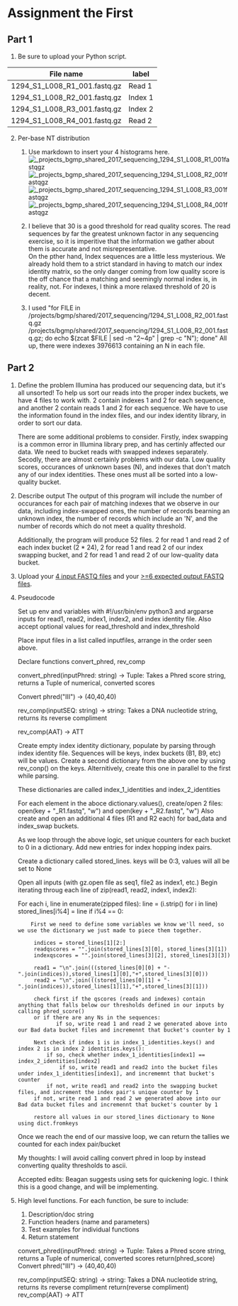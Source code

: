 # Assignment the First

## Part 1
1. Be sure to upload your Python script.

| File name | label |
|---|---|
| 1294_S1_L008_R1_001.fastq.gz | Read 1 |
| 1294_S1_L008_R2_001.fastq.gz | Index 1 |
| 1294_S1_L008_R3_001.fastq.gz | Index 2 |
| 1294_S1_L008_R4_001.fastq.gz | Read 2 |

2. Per-base NT distribution
    1. Use markdown to insert your 4 histograms here.
    ![_projects_bgmp_shared_2017_sequencing_1294_S1_L008_R1_001fastqgz](https://user-images.githubusercontent.com/73907611/127631626-0cf892f9-ac1e-4561-9bb0-5e3c4d2eedd8.png)
    ![_projects_bgmp_shared_2017_sequencing_1294_S1_L008_R2_001fastqgz](https://user-images.githubusercontent.com/73907611/127631648-516f1884-5f87-4def-91a5-7a768c7dfa30.png)
    ![_projects_bgmp_shared_2017_sequencing_1294_S1_L008_R3_001fastqgz](https://user-images.githubusercontent.com/73907611/127631662-45919bd5-78ad-4524-bd7f-a94e17f39291.png)
    ![_projects_bgmp_shared_2017_sequencing_1294_S1_L008_R4_001fastqgz](https://user-images.githubusercontent.com/73907611/127631677-b639eec6-421e-4413-8111-4dfd5333d75b.png)

    3. I believe that 30 is a good threshold for read quality scores. The read sequences by far the greatest unknown factor in any sequencing exercise, so it
       is imperitive that the information we gather about them is accurate and not misrepresentative.  
       On the pther hand, Index sequences are a little less mysterious. We already hold them to a strict standard in having to match our index identity matrix,
       so the only danger coming from low quality score is the off chance that a matching and seemingly normal index is, in reality, not. For indexes, I think
       a more relaxed threshold of 20 is decent. 
    4. I used "for FILE in /projects/bgmp/shared/2017_sequencing/1294_S1_L008_R2_001.fastq.gz /projects/bgmp/shared/2017_sequencing/1294_S1_L008_R2_001.fastq.gz; do echo $(zcat $FILE | sed -n "2~4p" | grep -c "N"); done"
       All up, there were indexes 3976613 containing an N in each file.
    
## Part 2
1. Define the problem
    Illumina has produced our sequencing data, but it's all unsorted! To help us sort our reads into the proper index buckets, we have 4 files to work with. 2 contain indexes 
    1 and 2 for each sequence, and another 2 contain reads 1 and 2 for each sequence. We have to use the information found in the index files, and our index identity library, in
    order to sort our data.
    
    There are some additional problems to consider. 
    Firstly, index swapping is a common error in Illumina library prep, and has certinly affected our data. We need to bucket reads with swapped indexes separately.
    Secodly, there are almost certainly problems with our data. Low quality scores, occurances of unknown bases (N), and indexes that don't match any of our index identities.
    These ones must all be sorted into a low-quality bucket. 
    
2. Describe output
   The output of this program will include the number of occurances for each pair of matching indexes that we observe in our data, including index-swapped ones, the number of
   records bearning an unknown index, the number of records which include an 'N', and the number of records which do not meet a quality threshold. 
   
   Additionally, the program will produce 52 files. 2 for read 1 and read 2 of each index bucket (2 * 24), 2 for read 1 and read 2 of our index swapping bucket, and 2 for read
   1 and read 2 of our low-quality data bucket.
   
3. Upload your [4 input FASTQ files](../TEST-input_FASTQ) and your [>=6 expected output FASTQ files](../TEST-output_FASTQ).
4. Pseudocode
   
   Set up env and variables with #!/usr/bin/env python3 and argparse inputs for read1, read2, index1, index2, and index identity file. 
   Also accept optional values for read_threshold and index_threshold
   
   Place input files in a list called inputfiles, arrange in the order seen above.
   
   Declare functions convert_phred, rev_comp
   
   
   convert_phred(inputPhred: string) -> Tuple:
        Takes a Phred score string, returns a Tuple of numerical, converted scores
   
   Convert phred("III") -> (40,40,40)
   
   rev_comp(inputSEQ: string) -> string:
        Takes a DNA nucleotide string, returns its reverse compliment 
   
   rev_comp(AAT) -> ATT
   
   
   Create empty index identity dictionary, populate by parsing through index identity file. Sequences will be keys, index buckets (B1, B9, etc) will be values. 
   Create a second dictionary from the above one by using rev_conp() on the keys. Alternitively, create this one in parallel to the first while parsing.
   
   These dictionaries are called index_1_identities and index_2_identities
   
   For each element in the aboce dictionary.values(), create/open 2 files:
        open(key + "_R1.fastq", "w") and open(key + "_R2.fastq", "w")
   Also create and open an additional 4 files (R1 and R2 each) for bad_data and index_swap buckets.  
   
   As we loop through the above logic, set unique counters for each bucket to 0 in a dictionary. Add new entries for index hopping index pairs. 
   
   
   Create a dictionary called stored_lines.
   keys will be 0:3, values will all be set to None
   
   
   
   Open all inputs (with gz.open file as seq1, file2 as index1, etc.)
   Begin iterating throug each line of zip(read1, read2, index1, index2):
   
   
   For each i, line in enumerate(zipped files):
        line = (i.strip() for i in line)
        stored_lines[i%4] = line
        if i%4 == 0:
        
           First we need to define some variables we know we'll need, so we use the dictionary we just made to piece them together.
            
            indices = stored_lines[1][2:]
            readqscores = "".join(stored_lines[3][0], stored_lines[3][1])
            indexqscores = "".join(stored_lines[3][2], stored_lines[3][3])
  
            read1 = "\n".join(((stored_lines[0][0] + "-".join(indices)),stored_lines[1][0],"+",stored_lines[3][0]))
            read2 = "\n".join(((stored_lines[0][1] + "-".join(indices)),stored_lines[1][1],"+",stored_lines[3][1]))
            
            check first if the qscores (reads and indexes) contain anything that falls below our thresholds defined in our inputs by calling phred_score()
            or if there are any Ns in the sequences:
                   if so, write read 1 and read 2 we generated above into our Bad data bucket files and incremennt that bucket's counter by 1
                   
            Next check if index 1 is in index_1_identities.keys() and index 2 is in index 2 identities.keys():
                if so, check whether index_1_identities[index1] == index_2_identities[index2]
                    if so, write read1 and read2 into the bucket files under index_1_identities[index1], and incrememnt that bucket's counter
                if not, write read1 and read2 into the swapping bucket files, and increment the index pair's unique counter by 1
            if not, write read 1 and read 2 we generated above into our Bad data bucket files and incremennt that bucket's counter by 1
            
            restore all values in our stored_lines dictionary to None using dict.fromkeys
        
                   
                    
    Once we reach the end of our massive loop, we can return the tallies we counted for each index pair/bucket
    
    My thoughts: I will avoid calling convert phred in loop by instead converting quality thresholds to ascii.
    
    Accepted edits: Beagan suggests using sets for quickening logic. I think this is a good change, and will be implementing.
   
   
5. High level functions. For each function, be sure to include:
    1. Description/doc string
    2. Function headers (name and parameters)
    3. Test examples for individual functions
    4. Return statement



   convert_phred(inputPhred: string) -> Tuple:
        Takes a Phred score string, returns a Tuple of numerical, converted scores
        return(phred_score)
   Convert phred("III") -> (40,40,40)
   
   rev_comp(inputSEQ: string) -> string:
        Takes a DNA nucleotide string, returns its reverse compliment 
        return(reverse compliment)
   rev_comp(AAT) -> ATT
   
   
   
   
